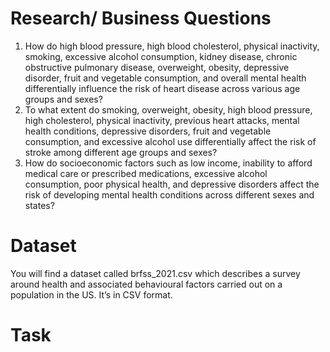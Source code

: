 # Research/ Business Questions
1. How do high blood pressure, high blood cholesterol, physical inactivity, smoking, excessive alcohol consumption, kidney disease, chronic obstructive pulmonary disease, overweight, obesity, depressive disorder, fruit and vegetable consumption, and overall mental health differentially influence the risk of heart disease across various age groups and sexes?
2. To what extent do smoking, overweight, obesity, high blood pressure, high cholesterol, physical inactivity, previous heart attacks, mental health conditions, depressive disorders, fruit and vegetable consumption, and excessive alcohol use differentially affect the risk of stroke among different age groups and sexes?
3. How do socioeconomic factors such as low income, inability to afford medical care or prescribed medications, excessive alcohol consumption, poor physical health, and depressive disorders affect the risk of developing mental health conditions across different sexes and states?

# Dataset
You will find a dataset called brfss_2021.csv which describes a survey around health and associated behavioural factors carried out on a population in the US. It’s in CSV format.

# Task
